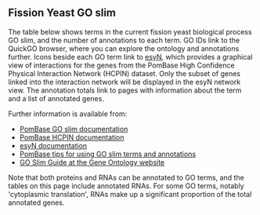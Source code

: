 ## Fission Yeast GO slim

The table below shows terms in the current fission yeast biological
process GO slim, and the number of annotations to each term. GO IDs
link to the QuickGO browser, where you can explore the ontology and
annotations further. Icons beside each GO term link to
[esyN](http://www.esyn.org/), which provides a graphical view of
interactions for the genes from the PomBase High Confidence Physical
Interaction Network (HCPIN) dataset. Only the subset of genes linked
into the interaction network will be displayed in the esyN network
view. The annotation totals link to pages with information about the
term and a list of annotated genes.

Further information is available from:

- [PomBase GO slim documentation](documentation/pombase-go-slim-documentation)
- [PomBase HCPIN documentation](documentation/high-confidence-physical-interaction-network)
- [esyN documentation](http://www.esyn.org/tutorial.html)
- [PomBase tips for using GO slim terms and annotations](browse-curation/fission-yeast-go-slimming-tips)
- [GO Slim Guide at the Gene Ontology website](http://geneontology.org/page/go-slim-and-subset-guide)

Note that both proteins and RNAs can be annotated to GO terms, and the
tables on this page include annotated RNAs. For some GO terms, notably
'cytoplasmic translation', RNAs make up a significant proportion of
the total annotated genes.

<app-go-slim-table></app-go-slim-table>

